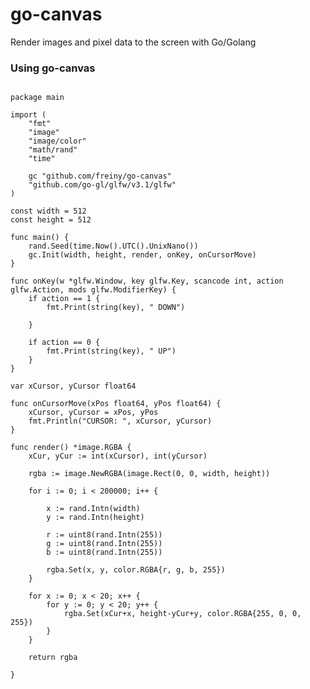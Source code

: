 # go-canvas
Render images and pixel data to the screen with Go/Golang

### Using go-canvas

<pre><code>
package main

import (
	"fmt"
	"image"
	"image/color"
	"math/rand"
	"time"

	gc "github.com/freiny/go-canvas"
	"github.com/go-gl/glfw/v3.1/glfw"
)

const width = 512
const height = 512

func main() {
	rand.Seed(time.Now().UTC().UnixNano())
	gc.Init(width, height, render, onKey, onCursorMove)
}

func onKey(w *glfw.Window, key glfw.Key, scancode int, action glfw.Action, mods glfw.ModifierKey) {
	if action == 1 {
		fmt.Print(string(key), " DOWN")

	}

	if action == 0 {
		fmt.Print(string(key), " UP")
	}
}

var xCursor, yCursor float64

func onCursorMove(xPos float64, yPos float64) {
	xCursor, yCursor = xPos, yPos
	fmt.Println("CURSOR: ", xCursor, yCursor)
}

func render() *image.RGBA {
	xCur, yCur := int(xCursor), int(yCursor)

	rgba := image.NewRGBA(image.Rect(0, 0, width, height))

	for i := 0; i < 200000; i++ {

		x := rand.Intn(width)
		y := rand.Intn(height)

		r := uint8(rand.Intn(255))
		g := uint8(rand.Intn(255))
		b := uint8(rand.Intn(255))

		rgba.Set(x, y, color.RGBA{r, g, b, 255})
	}

	for x := 0; x < 20; x++ {
		for y := 0; y < 20; y++ {
			rgba.Set(xCur+x, height-yCur+y, color.RGBA{255, 0, 0, 255})
		}
	}

	return rgba

}
</code></pre>
